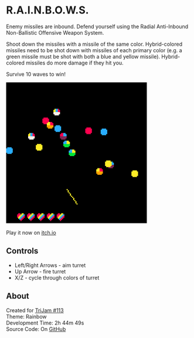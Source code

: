# R.A.I.N.B.O.W.S.
Enemy missiles are inbound. Defend yourself using the Radial Anti-Inbound Non-Ballistic 
Offensive Weapon System.

Shoot down the missiles with a missile of the same color. Hybrid-colored missiles need 
to be shot down with missiles of each primary color (e.g. a green missile must be shot 
with both a blue and yellow missile). Hybrid-colored missiles do more damage if they hit you.

Survive 10 waves to win!

[![Missiles of different colors falling down on a gun turret](screenshots/cover.png)](https://caterpillargames.itch.io/rainbows)

Play it now on [itch.io](https://caterpillargames.itch.io/rainbows)

## Controls
* Left/Right Arrows - aim turret
* Up Arrow - fire turret
* X/Z - cycle through colors of turret




## About
Created for [TriJam #113](https://itch.io/jam/trijam-113/entries)  
Theme: Rainbow  
Development Time: 2h 44m 49s  
Source Code: On [GitHub](https://github.com/CaterpillarGames/pico8-games/tree/master/carts/rainbows)


